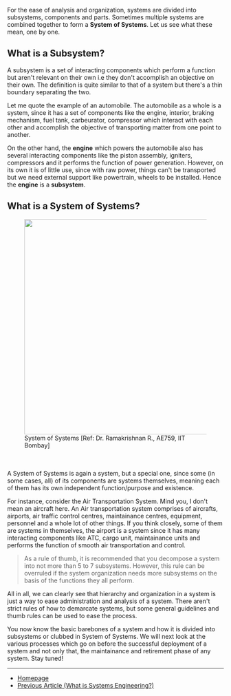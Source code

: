For the ease of analysis and organization, systems are divided into subsystems, components and parts. Sometimes multiple systems are combined together to form a **System of Systems**. Let us see what these mean, one by one. 

## What is a Subsystem?
A subsystem is a set of interacting components which perform a function but aren't relevant on their own i.e they don't accomplish an objective on their own. The definition is quite similar to that of a system but there's a thin boundary separating the two. 

Let me quote the example of an automobile. The automobile as a whole is a system, since it has a set of components like the engine, interior, braking mechanism, fuel tank, carbeurator, compressor which interact with each other and accomplish the objective of transporting matter from one point to another. 

On the other hand, the **engine** which powers the automobile also has several interacting components like the piston assembly, igniters, compressors and it performs the function of power generation. However, on its own it is of little use, since with raw power, things can't be transported but we need external support like powertrain, wheels to be installed. Hence the **engine** is a **subsystem**.

## What is a System of Systems?

<figure>
  <img src="https://sohamphanseiitb.github.io/Think-in-Systems/assets/system_engg/system%20of%20systems.PNG" height=500>
  <figcaption> System of Systems [Ref: Dr. Ramakrishnan R., AE759, IIT Bombay] </figcaption>
  <br><br>
</figure>

A System of Systems is again a system, but a special one, since some (in some cases, all) of its components are systems themselves, meaning each of them has its own independent function/purpose and existence. 

For instance, consider the Air Transportation System. Mind you, I don't mean an aircraft here. An Air transportation system comprises of aircrafts, airports, air traffic control centres, maintainance centres, equipment, personnel and a whole lot of other things. If you think closely, some of them are systems in themselves, the airport is a system since it has many interacting components like ATC, cargo unit, maintainance units and performs the function of smooth air transportation and control. 

> As a rule of thumb, it is recommended that you decompose a system into not more than 5 to 7 subsystems. However, this rule can be overruled if the system organization needs more subsystems on the basis of the functions they all perform. 

All in all, we can clearly see that hierarchy and organization in a system is just a way to ease administration and analysis of a system. There aren't strict rules of how to demarcate systems, but some general guidelines and thumb rules can be used to ease the process. 

You now know the basic barebones of a system and how it is divided into subsystems or clubbed in System of Systems. We will next look at the various processes which go on before the successful deployment of a system and not only that, the maintainance and retirement phase of any system. Stay tuned!

---
- [Homepage](https://sohamphanseiitb.github.io/Think-in-Systems/index.html)
- [Previous Article (What is Systems Engineering?)](https://sohamphanseiitb.github.io/Think-in-Systems/Systems_Theory/systems_engg/systems-engineering.html)
